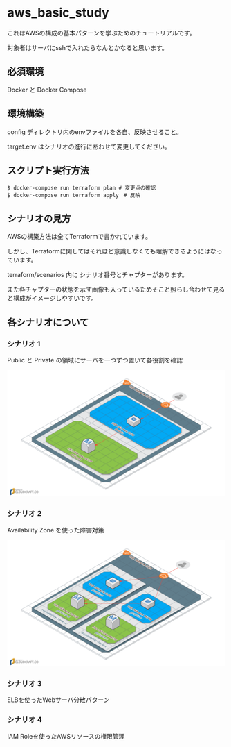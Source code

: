# aws_basic_study

これはAWSの構成の基本パターンを学ぶためのチュートリアルです。

対象者はサーバにsshで入れたらなんとかなると思います。

## 必須環境
Docker と Docker Compose

## 環境構築
config ディレクトリ内のenvファイルを各自、反映させること。

target.env はシナリオの進行にあわせて変更してください。

## スクリプト実行方法

```
$ docker-compose run terraform plan # 変更点の確認
$ docker-compose run terraform apply　# 反映
```


## シナリオの見方
AWSの構築方法は全てTerraformで書かれています。

しかし、Terraformに関してはそれほど意識しなくても理解できるようにはなっています。

terraform/scenarios 内に シナリオ番号とチャプターがあります。

また各チャプターの状態を示す画像も入っているためそこと照らし合わせて見ると構成がイメージしやすいです。

## 各シナリオについて

### シナリオ 1
Public と Private の領域にサーバを一つずつ置いて各役割を確認

![構成図](https://github.com/a4t/aws_basic_study/blob/master/terraform/scenarios/scenario1/images/chapter4.png "構成図")

### シナリオ 2
Availability Zone を使った障害対策

![構成図](https://github.com/a4t/aws_basic_study/blob/master/terraform/scenarios/scenario2/images/chapter4.png "構成図")


### シナリオ 3
ELBを使ったWebサーバ分散パターン

### シナリオ 4
IAM Roleを使ったAWSリソースの権限管理
